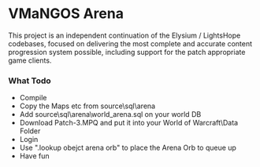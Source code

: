

# VMaNGOS Arena
This project is an independent continuation of the Elysium / LightsHope codebases, focused on delivering the most complete and accurate content progression system possible, including support for the patch appropriate game clients.

### What Todo
- Compile
- Copy the Maps etc from source\sql\arena
- Add source\sql\arena\world_arena.sql on your world DB
- Download Patch-3.MPQ and put it into your World of Warcraft\Data Folder
- Login
- Use ".lookup obejct arena orb" to place the Arena Orb to queue up
- Have fun
